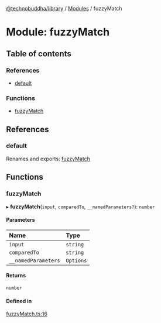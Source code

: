 [@technobuddha/library](../../README.md) / [Modules](../Modules.md) / fuzzyMatch

# Module: fuzzyMatch

## Table of contents

### References

- [default](fuzzyMatch.md#default)

### Functions

- [fuzzyMatch](fuzzyMatch.md#fuzzymatch)

## References

### default

Renames and exports: [fuzzyMatch](fuzzyMatch.md#fuzzymatch)

## Functions

### fuzzyMatch

▸ **fuzzyMatch**(`input`, `comparedTo`, `__namedParameters?`): `number`

#### Parameters

| Name | Type |
| :------ | :------ |
| `input` | `string` |
| `comparedTo` | `string` |
| `__namedParameters` | `Options` |

#### Returns

`number`

#### Defined in

[fuzzyMatch.ts:16](../../src/fuzzyMatch.ts#L16)

